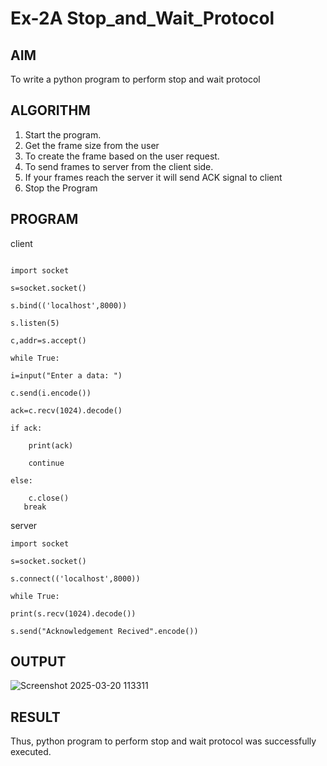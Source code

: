 # Ex-2A Stop_and_Wait_Protocol
## AIM 
To write a python program to perform stop and wait protocol
## ALGORITHM
1. Start the program.
2. Get the frame size from the user
3. To create the frame based on the user request.
4. To send frames to server from the client side.
5. If your frames reach the server it will send ACK signal to client
6. Stop the Program
## PROGRAM
client
```

import socket

s=socket.socket()

s.bind(('localhost',8000))

s.listen(5)

c,addr=s.accept()

while True:

i=input("Enter a data: ")

c.send(i.encode())

ack=c.recv(1024).decode()

if ack:
    
    print(ack)
    
    continue

else:
    
    c.close()
   break
```

server
```
import socket

s=socket.socket()

s.connect(('localhost',8000))

while True:

print(s.recv(1024).decode())

s.send("Acknowledgement Recived".encode())
```
## OUTPUT

![Screenshot 2025-03-20 113311](https://github.com/user-attachments/assets/edb2eb94-1fa8-4644-a6c5-029544f19298)



## RESULT
Thus, python program to perform stop and wait protocol was successfully executed.

